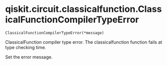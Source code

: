 # qiskit.circuit.classicalfunction.ClassicalFunctionCompilerTypeError

<span id="undefined" />

`ClassicalFunctionCompilerTypeError(*message)`

ClassicalFunction compiler type error. The classicalfunction function fails at type checking time.

Set the error message.
